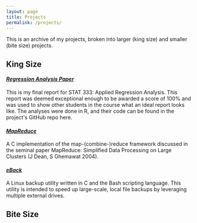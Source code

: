 ```yaml
---
layout: page
title: Projects
permalink: /projects/
---
```


This is an archive of my projects, broken into larger (king size) and smaller (bite size) projects.

## King Size

#### _[Regression Analysis Paper](/docs/yelp-writeup.pdf)_
This is my final report for STAT 333: Applied Regression Analysis.  This report was deemed exceptional enough to be awarded a score of 100% and was used to show other students in the course what an ideal report looks like.  The analyses were done in R, and their code can be found in the project's GitHub repo here.

#### _[MapReduce](https://github.com/NathanKolbow/MapReduce)_
A C implementation of the map-(combine-)reduce framework discussed in the seminal paper MapReduce: Simplified Data Processing on Large Clusters (J Dean, S Ghemawat 2004).

#### _[eBack](https://github.com/NathanKolbow/eBack)_
A Linux backup utility written in C and the Bash scripting language.  This utility is intended to speed up large-scale, local file backups by leveraging multiple external drives.


## Bite Size

